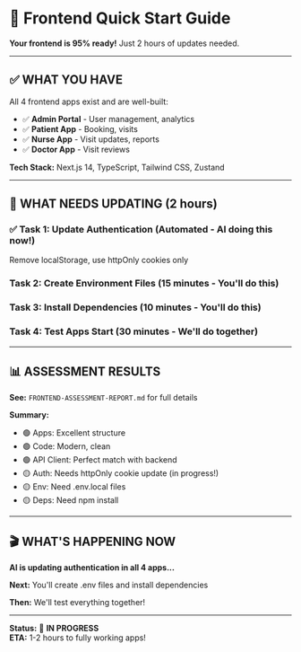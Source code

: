 # 🚀 Frontend Quick Start Guide

**Your frontend is 95% ready!** Just 2 hours of updates needed.

---

## ✅ WHAT YOU HAVE

All 4 frontend apps exist and are well-built:
- ✅ **Admin Portal** - User management, analytics
- ✅ **Patient App** - Booking, visits
- ✅ **Nurse App** - Visit updates, reports
- ✅ **Doctor App** - Visit reviews

**Tech Stack:** Next.js 14, TypeScript, Tailwind CSS, Zustand

---

## 🎯 WHAT NEEDS UPDATING (2 hours)

### ✅ **Task 1: Update Authentication** (Automated - AI doing this now!)
Remove localStorage, use httpOnly cookies only

###  **Task 2: Create Environment Files** (15 minutes - You'll do this)
### **Task 3: Install Dependencies** (10 minutes - You'll do this)
### **Task 4: Test Apps Start** (30 minutes - We'll do together)

---

## 📊 ASSESSMENT RESULTS

**See:** `FRONTEND-ASSESSMENT-REPORT.md` for full details

**Summary:**
- 🟢 Apps: Excellent structure
- 🟢 Code: Modern, clean
- 🟢 API Client: Perfect match with backend
- 🟡 Auth: Needs httpOnly cookie update (in progress!)
- 🟡 Env: Need .env.local files
- 🟡 Deps: Need npm install

---

## 🎬 WHAT'S HAPPENING NOW

**AI is updating authentication in all 4 apps...**

**Next:** You'll create .env files and install dependencies

**Then:** We'll test everything together!

---

**Status:** 🔄 **IN PROGRESS**  
**ETA:** 1-2 hours to fully working apps!

